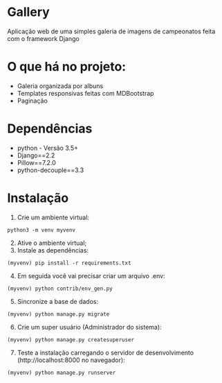 # Gallery
Aplicação web de uma simples galeria de imagens de campeonatos feita com o framework Django

# O que há no projeto:
- Galeria organizada por albuns
- Templates responsivas feitas com MDBootstrap
- Paginação

# Dependências
- python - Versão 3.5+
- Django==2.2
- Pillow==7.2.0
- python-decouple==3.3

# Instalação
1. Crie um ambiente virtual:
```
python3 -m venv myvenv
```
2. Ative o ambiente virtual;
3. Instale as dependências:
```
(myvenv) pip install -r requirements.txt
```
4. Em seguida você vai precisar criar um arquivo .env:
```
(myvenv) python contrib/env_gen.py
```
5. Sincronize a base de dados:
```
(myvenv) python manage.py migrate
```
6. Crie um super usuário (Administrador do sistema):
```
(myvenv) python manage.py createsuperuser
```
7. Teste a instalação carregando o servidor de desenvolvimento (http://localhost:8000 no navegador):
```
(myvenv) python manage.py runserver
```